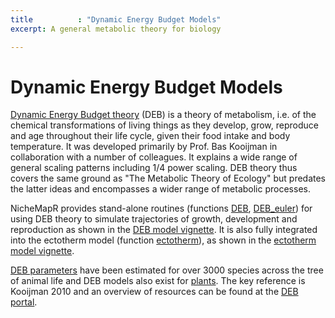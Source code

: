 ```yaml
---
title          : "Dynamic Energy Budget Models"
excerpt: A general metabolic theory for biology

---
```

<h1>Dynamic Energy Budget Models</h1>


<p>
<a href="https://en.wikipedia.org/wiki/Dynamic_energy_budget_theory">Dynamic Energy Budget theory</a> (DEB) is a theory of metabolism, i.e. of the chemical transformations of living things as they develop, grow, reproduce and age throughout their life cycle, given their food intake and body temperature. It was developed primarily by Prof. Bas Kooijman in collaboration with a number of colleagues. It explains a wide range of general scaling patterns including 1/4 power scaling. DEB theory thus covers the same ground as "The Metabolic Theory of Ecology" but predates the latter ideas and encompasses a wider range of metabolic processes.
<p>
NicheMapR provides stand-alone routines (functions <a href="https://github.com/mrke/NicheMapR/blob/master/R/DEB.R">DEB</a>, <a href="https://github.com/mrke/NicheMapR/blob/master/R/DEB_euler.R">DEB_euler</a>) for using DEB theory to simulate trajectories of growth, development and reproduction as shown in the <a href="https://mrke.github.io/NicheMapR/inst/doc/deb-model-tutorial">DEB model vignette</a>. It is also fully integrated into the ectotherm model (function <a href="https://github.com/mrke/NicheMapR/blob/master/R/ectotherm.R">ectotherm</a>), as shown in the <a href="https://mrke.github.io/NicheMapR/inst/doc/ectotherm-model-tutorial">ectotherm model vignette</a>.
<p>
<a href="https://www.bio.vu.nl/thb/deb/deblab/add_my_pet/">DEB parameters</a> have been estimated for over 3000 species across the tree of animal life and DEB models also exist for <a href="https://github.com/rafaqz/DEBScripts">plants</a>. The key reference is Kooijman 2010 and an overview of resources can be found at the <a href="https://debportal.debtheory.org/docs/">DEB portal</a>.